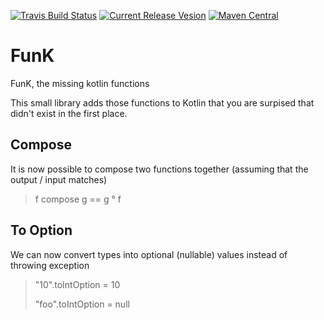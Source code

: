 [![Travis Build Status](https://api.travis-ci.org/tonyklawrence/funk.svg)](https://travis-ci.org/tonyklawrence/funk)
[![Current Release Vesion](https://img.shields.io/badge/funk-1.2.2-blue.svg)](https://github.com/tonyklawrence/funk/releases/tag/v1.2.2)
[![Maven Central](https://img.shields.io/maven-central/v/com.tonylawrence/funk.svg)](https://search.maven.org/#search%7Cga%7C1%7Cg%3A%22com.tonylawrence%22%20AND%20a%3A%22funk%22)

# FunK
FunK, the missing kotlin functions

This small library adds those functions to Kotlin that you are surpised that didn't exist in the first place.

## Compose

It is now possible to compose two functions together (assuming that the output / input matches)

> f compose g == g ° f

## To Option

We can now convert types into optional (nullable) values instead of throwing exception

> "10".toIntOption = 10
>
> "foo".toIntOption = null
